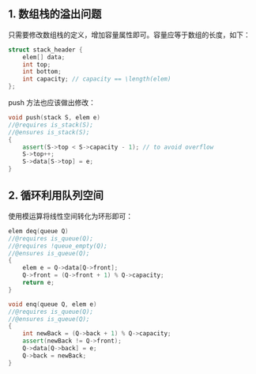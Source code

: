 ## 1. 数组栈的溢出问题

只需要修改数组栈的定义，增加容量属性即可。容量应等于数组的长度，如下：

```cpp
struct stack_header {
    elem[] data;
    int top;
    int bottom;
    int capacity; // capacity == \length(elem)
};
```

push 方法也应该做出修改：

```cpp
void push(stack S, elem e)
//@requires is_stack(S);
//@ensures is_stack(S);
{
    assert(S->top < S->capacity - 1); // to avoid overflow
    S->top++;
    S->data[S->top] = e;
}
```

## 2. 循环利用队列空间

使用模运算将线性空间转化为环形即可：

```cpp
elem deq(queue Q)
//@requires is_queue(Q);
//@requires !queue_empty(Q);
//@ensures is_queue(Q);
{
    elem e = Q->data[Q->front];
    Q->front = (Q->front + 1) % Q->capacity;
    return e;
}

void enq(queue Q, elem e)
//@requires is_queue(Q);
//@ensures is_queue(Q);
{
    int newBack = (Q->back + 1) % Q->capacity;
    assert(newBack != Q->front);
    Q->data[Q->back] = e;
    Q->back = newBack;
}
```

